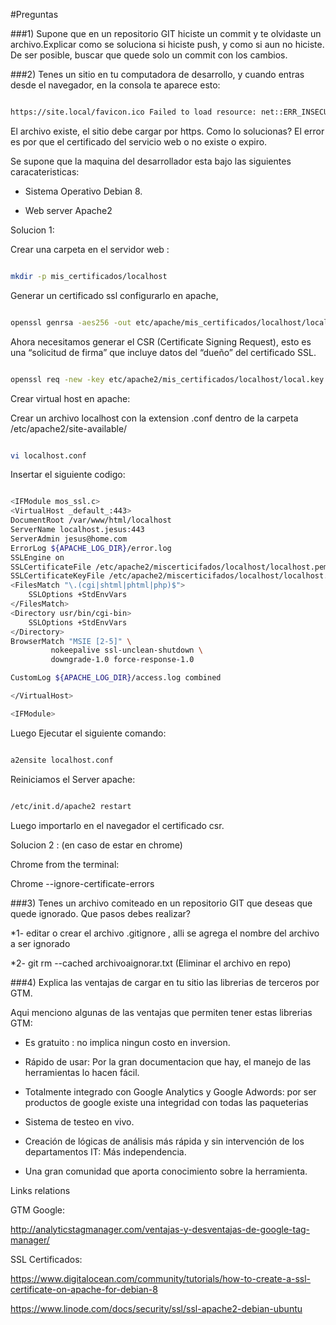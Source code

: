 #Preguntas

###1) Supone que en un repositorio GIT hiciste un commit y te olvidaste un archivo.Explicar como se soluciona si hiciste push, y como si aun no hiciste. De ser posible, buscar que quede solo un commit con los cambios.


###2) Tenes un sitio en tu computadora de desarrollo, y cuando entras desde el navegador, en la consola te aparece esto:

```bash

https://site.local/favicon.ico Failed to load resource: net::ERR_INSECURE_RESPONSE

```
El archivo existe, el sitio debe cargar por https. Como lo solucionas? El error es por que el certificado del servicio web o no existe o expiro.

Se supone que la maquina del desarrollador esta bajo las siguientes caracateristicas:

- Sistema Operativo Debian 8.

- Web server Apache2 



Solucion 1:

Crear una carpeta en el servidor web :

```bash

mkdir -p mis_certificados/localhost

```

Generar un certificado ssl configurarlo en apache,

```bash

openssl genrsa -aes256 -out etc/apache/mis_certificados/localhost/local.key 2048

```

Ahora necesitamos generar el CSR (Certificate Signing Request), esto es una “solicitud de firma” que incluye datos del “dueño” del certificado SSL.


```bash

openssl req -new -key etc/apache2/mis_certificados/localhost/local.key -config rutadeconfiguracion/openssl/openssl.cnf -out etc/apache2/mis_certificados/localhost/local.csr

```


Crear virtual host en apache: 

Crear un archivo localhost con la extension .conf dentro de la carpeta /etc/apache2/site-available/

```bash

vi localhost.conf

```

Insertar el siguiente codigo: 

```bash

<IFModule mos_ssl.c>
<VirtualHost _default_:443>
DocumentRoot /var/www/html/localhost
ServerName localhost.jesus:443
ServerAdmin jesus@home.com
ErrorLog ${APACHE_LOG_DIR}/error.log
SSLEngine on
SSLCertificateFile /etc/apache2/miscerticifados/localhost/localhost.pem
SSLCertificateKeyFile /etc/apache2/miscerticifados/localhost/localhost.key
<FilesMatch "\.(cgi|shtml|phtml|php)$">
    SSLOptions +StdEnvVars
</FilesMatch>
<Directory usr/bin/cgi-bin>
    SSLOptions +StdEnvVars
</Directory>
BrowserMatch "MSIE [2-5]" \
         nokeepalive ssl-unclean-shutdown \
         downgrade-1.0 force-response-1.0

CustomLog ${APACHE_LOG_DIR}/access.log combined

</VirtualHost>

<IFModule>

```

Luego Ejecutar el siguiente comando:


```bash

a2ensite localhost.conf 

```

Reiniciamos el Server apache:

```bash

/etc/init.d/apache2 restart

```

Luego importarlo en el navegador el certificado csr.



Solucion 2 : (en caso de estar en chrome)

Chrome from the terminal: 

Chrome --ignore-certificate-errors


###3) Tenes un archivo comiteado en un repositorio GIT que deseas que quede ignorado. Que pasos debes realizar?

*1- editar o crear el archivo .gitignore , alli se agrega el nombre del archivo a ser ignorado

*2- git rm --cached archivoaignorar.txt (Eliminar el archivo en repo)


###4) Explica las ventajas de cargar en tu sitio las librerias de terceros por GTM.

Aqui menciono algunas de las ventajas que permiten tener estas librerias GTM:


*	Es gratuito : no implica ningun costo en inversion.


*	Rápido de usar: Por la gran documentacion que hay, el manejo de las herramientas lo hacen  fácil.


*	Totalmente integrado con Google Analytics y Google Adwords: por ser productos de google existe una integridad con todas las paqueterias


*	Sistema de testeo en vivo.


*	Creación de lógicas de análisis más rápida y sin intervención de los departamentos IT: Más independencia. 


*	Una gran comunidad que aporta conocimiento sobre la herramienta.



Links relations

GTM Google:

http://analyticstagmanager.com/ventajas-y-desventajas-de-google-tag-manager/

SSL Certificados:

https://www.digitalocean.com/community/tutorials/how-to-create-a-ssl-certificate-on-apache-for-debian-8

https://www.linode.com/docs/security/ssl/ssl-apache2-debian-ubuntu
